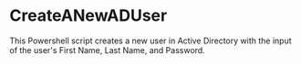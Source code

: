 # CreateANewADUser
This Powershell script creates a new user in Active Directory with the input of the user's First Name, Last Name, and Password.
